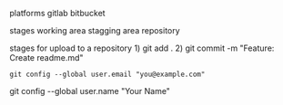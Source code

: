 platforms
    gitlab
    bitbucket

stages 
    working area 
    stagging area
    repository

stages for upload to a repository 
    1) git add .
    2) git commit -m "Feature: Create readme.md"


    git config --global user.email "you@example.com"
  git config --global user.name "Your Name"